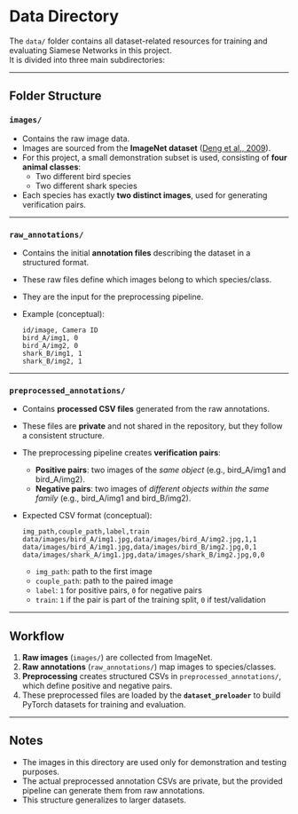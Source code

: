 # Data Directory

The `data/` folder contains all dataset-related resources for training and evaluating Siamese Networks in this project.  
It is divided into three main subdirectories:

---

## Folder Structure

### `images/`
- Contains the raw image data.  
- Images are sourced from the **ImageNet dataset** ([Deng et al., 2009](https://image-net.org/)).  
- For this project, a small demonstration subset is used, consisting of **four animal classes**:  
  - Two different bird species  
  - Two different shark species  
- Each species has exactly **two distinct images**, used for generating verification pairs.

---

### `raw_annotations/`
- Contains the initial **annotation files** describing the dataset in a structured format.  
- These raw files define which images belong to which species/class.  
- They are the input for the preprocessing pipeline.  
- Example (conceptual):  

  ```
  id/image, Camera ID
  bird_A/img1, 0
  bird_A/img2, 0
  shark_B/img1, 1
  shark_B/img2, 1
  ```

---

### `preprocessed_annotations/`
- Contains **processed CSV files** generated from the raw annotations.  
- These files are **private** and not shared in the repository, but they follow a consistent structure.  
- The preprocessing pipeline creates **verification pairs**:
  - **Positive pairs**: two images of the *same object* (e.g., bird_A/img1 and bird_A/img2).  
  - **Negative pairs**: two images of *different objects within the same family* (e.g., bird_A/img1 and bird_B/img2).  
- Expected CSV format (conceptual):  

  ```
  img_path,couple_path,label,train
  data/images/bird_A/img1.jpg,data/images/bird_A/img2.jpg,1,1
  data/images/bird_A/img1.jpg,data/images/bird_B/img2.jpg,0,1
  data/images/shark_A/img1.jpg,data/images/shark_B/img2.jpg,0,0
  ```

  - `img_path`: path to the first image  
  - `couple_path`: path to the paired image  
  - `label`: `1` for positive pairs, `0` for negative pairs  
  - `train`: `1` if the pair is part of the training split, `0` if test/validation  

---

## Workflow

1. **Raw images** (`images/`) are collected from ImageNet.  
2. **Raw annotations** (`raw_annotations/`) map images to species/classes.  
3. **Preprocessing** creates structured CSVs in `preprocessed_annotations/`, which define positive and negative pairs.  
4. These preprocessed files are loaded by the **`dataset_preloader`** to build PyTorch datasets for training and evaluation.

---

## Notes

- The images in this directory are used only for demonstration and testing purposes.  
- The actual preprocessed annotation CSVs are private, but the provided pipeline can generate them from raw annotations.  
- This structure generalizes to larger datasets.  

